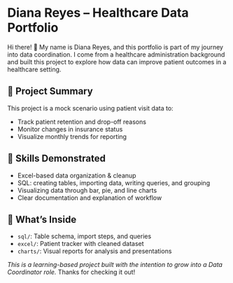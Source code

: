 # Diana Reyes – Healthcare Data Portfolio

Hi there! 👋 My name is Diana Reyes, and this portfolio is part of my journey into data coordination. I come from a healthcare administration background and built this project to explore how data can improve patient outcomes in a healthcare setting.

## 🏥 Project Summary
This project is a mock scenario using patient visit data to:
- Track patient retention and drop-off reasons
- Monitor changes in insurance status
- Visualize monthly trends for reporting

## 🧠 Skills Demonstrated
- Excel-based data organization & cleanup
- SQL: creating tables, importing data, writing queries, and grouping
- Visualizing data through bar, pie, and line charts
- Clear documentation and explanation of workflow

## 📂 What’s Inside
- `sql/`: Table schema, import steps, and queries
- `excel/`: Patient tracker with cleaned dataset
- `charts/`: Visual reports for analysis and presentations



*This is a learning-based project built with the intention to grow into a Data Coordinator role.* Thanks for checking it out!
